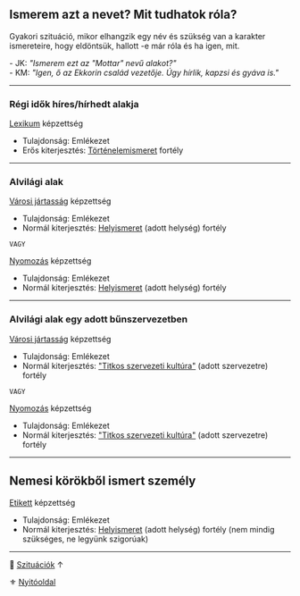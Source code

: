 ## Ismerem azt a nevet? Mit tudhatok róla?

Gyakori szituáció, mikor elhangzik egy név és szükség van a karakter ismereteire, hogy eldöntsük, hallott -e már róla és ha igen, mit.

\- JK: *"Ismerem ezt az "Mottar" nevű alakot?"* \
\- KM: *"Igen, ő az Ekkorin család vezetője. Úgy hírlik, kapzsi és gyáva is."*

---
### Régi idők híres/hírhedt alakja

[Lexikum](../kepzettsegek.szekunder/lexikum.md) képzettség
- Tulajdonság: Emlékezet
- Erős kiterjesztés: [Történelemismeret](../fortelyok.altalanos/tortenelemismeret.md) fortély

---
### Alvilági alak

[Városi jártasság](../kepzettsegek.szekunder/varosi_jartassag.md) képzettség
- Tulajdonság: Emlékezet
- Normál kiterjesztés: [Helyismeret](../fortelyok.kiemelt/helyismeret.md) (adott helység) fortély

`VAGY`

[Nyomozás](../kepzettsegek.primer.altalanos/nyomozas.md) képzettség
- Tulajdonság: Emlékezet
- Normál kiterjesztés: [Helyismeret](../fortelyok.kiemelt/helyismeret.md) (adott helység) fortély

---
### Alvilági alak egy adott bűnszervezetben

[Városi jártasság](../kepzettsegek.szekunder/varosi_jartassag.md) képzettség
- Tulajdonság: Emlékezet
- Normál kiterjesztés: ["Titkos szervezeti kultúra"](../fortelyok.szabad/titkos_szervezeti_kultura.md) (adott szervezetre) fortély

`VAGY`

[Nyomozás](../kepzettsegek.primer.altalanos/nyomozas.md) képzettség
- Tulajdonság: Emlékezet
- Normál kiterjesztés: ["Titkos szervezeti kultúra"](../fortelyok.szabad/titkos_szervezeti_kultura.md) (adott szervezetre) fortély

---
## Nemesi körökből ismert személy

[Etikett](../kepzettsegek.szekunder/etikett.md) képzettség
- Tulajdonság: Emlékezet
- Normál kiterjesztés: [Helyismeret](../fortelyok.kiemelt/helyismeret.md) (adott helység) fortély (nem mindig szükséges, ne legyünk szigorúak)


---

🔗 [Szituációk](../150_szituaciok.md) ↑

⚜️ [Nyitóoldal](../start.md#15-szitu%C3%A1ci%C3%B3k)
